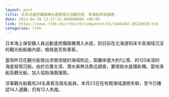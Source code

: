 ```yaml
---
layout: post
title: 日本派遙控攝錄機水底檢視沉沒觀光船　有漁船參與搜救
date: 2022-04-30 13:27:23.000000000 +08:00
link: https://news.rthk.hk/rthk/ch/component/k2/1646454-20220430.htm
categories: rthk
---
```


日本海上保安廳人員出動遙控攝錄機潛入水底，到日前在北海道知床半島海域沉沒的觀光船船艙內部，檢視是否有乘客。

當局昨日在觀光船發出求救信號的海域附近，距離岸邊大約1公里、約120米深的海底發現沉船，由於位置太深，潛水員無法靠近調查，要借助水底攝影機。當地漁船及觀光船，加入協助海面搜救。

涉事觀光船載有24名乘客及兩名船員，本月23日在有關海域遇險失聯，至今已確認14人遇難，仍有12人失蹤。
